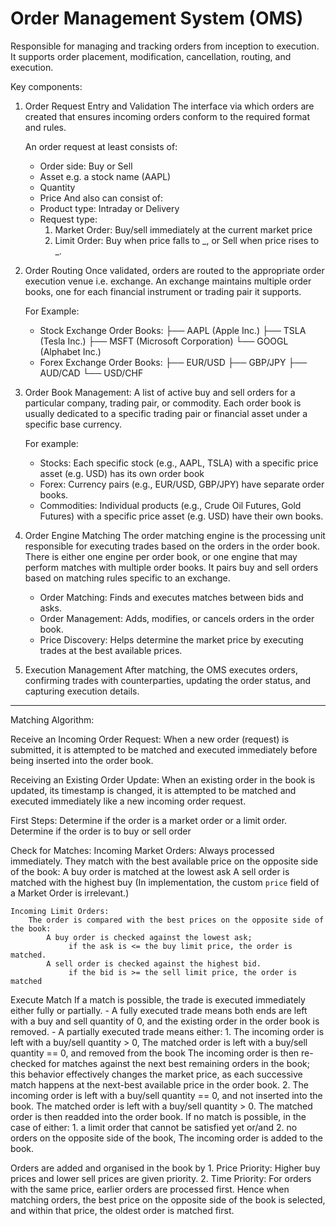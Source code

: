 # Order Management System (OMS)
Responsible for managing and tracking orders from inception to execution.
It supports order placement, modification, cancellation, routing, and execution.

Key components:
1. Order Request Entry and Validation
    The interface via which orders are created that ensures incoming orders conform to the required format and rules.

    An order request at least consists of:
    - Order side: Buy or Sell
    - Asset e.g. a stock name (AAPL)
    - Quantity
    - Price
    And also can consist of:
    - Product type: Intraday or Delivery
    - Request type:
        1. Market Order: Buy/sell immediately at the current market price
        2. Limit Order: Buy when price falls to _, or Sell when price rises to _.


2. Order Routing
    Once validated, orders are routed to the appropriate order execution venue i.e. exchange.
    An exchange maintains multiple order books, one for each financial instrument or trading pair it supports.

    For Example:
    - Stock Exchange Order Books:
        ├── AAPL (Apple Inc.)
        ├── TSLA (Tesla Inc.)
        ├── MSFT (Microsoft Corporation)
        └── GOOGL (Alphabet Inc.)
    - Forex Exchange Order Books:
        ├── EUR/USD
        ├── GBP/JPY
        ├── AUD/CAD
        └── USD/CHF

3. Order Book Management:
    A list of active buy and sell orders for a particular company, trading pair, or commodity.
    Each order book is usually dedicated to a specific trading pair or financial asset under a specific base currency.

    For example:
    - Stocks: Each specific stock (e.g., AAPL, TSLA) with a specific price asset (e.g. USD) has its own order book
    - Forex: Currency pairs (e.g., EUR/USD, GBP/JPY) have separate order books.
    - Commodities: Individual products (e.g., Crude Oil Futures, Gold Futures) with a specific price asset (e.g. USD) have their own books.

4. Order Engine Matching
    The order matching engine is the processing unit responsible for executing trades based on the orders in the order book.
    There is either one engine per order book, or one engine that may perform matches with multiple order books.
    It pairs buy and sell orders based on  matching rules specific to an exchange.
    - Order Matching: Finds and executes matches between bids and asks.
    - Order Management: Adds, modifies, or cancels orders in the order book.
    - Price Discovery: Helps determine the market price by executing trades at the best available prices.

5. Execution Management
    After matching, the OMS executes orders, confirming trades with counterparties, updating the order status, and capturing execution details.

-----

Matching Algorithm:

Receive an Incoming Order Request:
    When a new order (request) is submitted, it is attempted to be  matched and
    executed immediately before being inserted into the order book.

Receiving an Existing Order Update:
    When an existing order in the book is updated, its timestamp is changed,
    it is attempted to be matched and executed immediately like a new incoming order request.

First Steps:
    Determine if the order is a market order or a limit order.
    Determine if the order is to buy or sell order

Check for Matches:
    Incoming Market Orders:
        Always processed immediately.
        They match with the best available price on the opposite side of the book:
            A buy order is matched at the lowest ask
            A sell order is matched with the highest buy
    (In implementation, the custom `price` field of a Market Order is irrelevant.)

    Incoming Limit Orders:
        The order is compared with the best prices on the opposite side of the book:
            A buy order is checked against the lowest ask;
                 if the ask is <= the buy limit price, the order is matched.
            A sell order is checked against the highest bid.
                 if the bid is >= the sell limit price, the order is matched

Execute Match
    If a match is possible, the trade is executed immediately either fully or partially.
        - A fully executed trade means both ends are left with a buy and sell quantity of 0, and the existing order in the order book is removed.
        - A partially executed trade means either:
            1. The incoming order is left with a buy/sell quantity > 0,
               The matched order is left with a buy/sell quantity == 0, and removed from the book
               The incoming order is then re-checked for matches against the next best remaining orders in the book; this behavior effectively changes the market price, as each successive match happens at the next-best available price in the order book.
            2. The incoming order is left with a buy/sell quantity == 0, and not inserted into the book.
               The matched order is left with a buy/sell quantity > 0.
               The matched order is then readded into the order book.
    If no match is possible, in the case of either:
        1. a limit order that cannot be satisfied yet
        or/and
        2. no orders on the opposite side of the book,
    The incoming order is added to the book.

Orders are added and organised in the book by
    1. Price Priority: Higher buy prices and lower sell prices are given priority.
    2. Time Priority: For orders with the same price, earlier orders are processed first.
    Hence when matching orders, the best price on the opposite side of the book is selected,
    and within that price, the oldest order is matched first.
